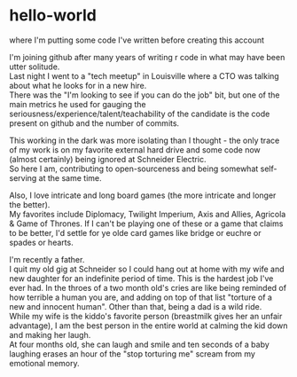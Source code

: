 # hello-world
where I'm putting some code I've written before creating this account

I'm joining github after many years of writing r code in what may have been utter solitude.  
Last night I went to a "tech meetup" in Louisville where a CTO was talking about what he looks for in a new hire.  
There was the "I'm looking to see if you can do the job" bit, but one of the main metrics he used for gauging the seriousness/experience/talent/teachability of the candidate is the code present on github and the number of commits.  

This working in the dark was more isolating than I thought - the only trace of my work is on my favorite external hard drive and some code now (almost certainly) being ignored at Schneider Electric.  
So here I am, contributing to open-sourceness and being somewhat self-serving at the same time.

Also, I love intricate and long board games (the more intricate and longer the better).  
My favorites include Diplomacy, Twilight Imperium, Axis and Allies, Agricola & Game of Thrones. 
If I can't be playing one of these or a game that claims to be better, I'd settle for ye olde card games like bridge or euchre or spades or hearts.

I'm recently a father.  
I quit my old gig at Schneider so I could hang out at home with my wife and new daughter for an indefinite period of time. 
This is the hardest job I've ever had.
In the throes of a two month old's cries are like being reminded of how terrible a human you are, and adding on top of that list "torture of a new and innocent human".
Other than that, being a dad is a wild ride.  
While my wife is the kiddo's favorite person (breastmilk gives her an unfair advantage), I am the best person in the entire world at calming the kid down and making her laugh.  
At four months old, she can laugh and smile and ten seconds of a baby laughing erases an hour of the "stop torturing me" scream from my emotional memory.
